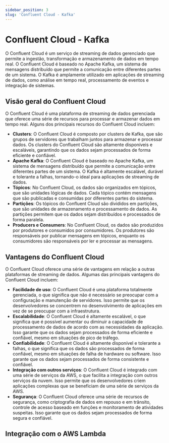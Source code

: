 ```yaml
---
sidebar_position: 3
slug: 'Confluent Cloud - Kafka'
---
```


# Confluent Cloud - Kafka

O Confluent Cloud é um serviço de streaming de dados gerenciado que permite a ingestão, transformação e armazenamento de dados em tempo real. O Confluent Cloud é baseado no Apache Kafka, um sistema de mensagens distribuído que permite a comunicação entre diferentes partes de um sistema. O Kafka é amplamente utilizado em aplicações de streaming de dados, como análise em tempo real, processamento de eventos e integração de sistemas.

## Visão geral do Confluent Cloud

O Confluent Cloud é uma plataforma de streaming de dados gerenciada que oferece uma série de recursos para processar e armazenar dados em tempo real. Alguns dos principais recursos do Confluent Cloud incluem:

- **Clusters**: O Confluent Cloud é composto por clusters de Kafka, que são grupos de servidores que trabalham juntos para armazenar e processar dados. Os clusters do Confluent Cloud são altamente disponíveis e escaláveis, garantindo que os dados sejam processados de forma eficiente e confiável.
- **Apache Kafka**: O Confluent Cloud é baseado no Apache Kafka, um sistema de mensagens distribuído que permite a comunicação entre diferentes partes de um sistema. O Kafka é altamente escalável, durável e tolerante a falhas, tornando-o ideal para aplicações de streaming de dados.
- **Tópicos**: No Confluent Cloud, os dados são organizados em tópicos, que são unidades lógicas de dados. Cada tópico contém mensagens que são publicadas e consumidas por diferentes partes do sistema.
- **Partições**: Os tópicos do Confluent Cloud são divididos em partições, que são unidades de armazenamento e processamento de dados. As partições permitem que os dados sejam distribuídos e processados de forma paralela.
- **Producers e Consumers**: No Confluent Cloud, os dados são produzidos por produtores e consumidos por consumidores. Os produtores são responsáveis por publicar mensagens em tópicos, enquanto os consumidores são responsáveis por ler e processar as mensagens.


## Vantagens do Confluent Cloud

O Confluent Cloud oferece uma série de vantagens em relação a outras plataformas de streaming de dados. Algumas das principais vantagens do Confluent Cloud incluem:

- **Facilidade de uso**: O Confluent Cloud é uma plataforma totalmente gerenciada, o que significa que não é necessário se preocupar com a configuração e manutenção de servidores. Isso permite que os desenvolvedores se concentrem no desenvolvimento de aplicações em vez de se preocupar com a infraestrutura.
- **Escalabilidade**: O Confluent Cloud é altamente escalável, o que significa que é possível aumentar ou diminuir a capacidade de processamento de dados de acordo com as necessidades da aplicação. Isso garante que os dados sejam processados de forma eficiente e confiável, mesmo em situações de pico de tráfego.
- **Confiabilidade**: O Confluent Cloud é altamente disponível e tolerante a falhas, o que significa que os dados são processados de forma confiável, mesmo em situações de falha de hardware ou software. Isso garante que os dados sejam processados de forma consistente e confiável.
- **Integração com outros serviços**: O Confluent Cloud é integrado com uma série de serviços da AWS, o que facilita a integração com outros serviços da nuvem. Isso permite que os desenvolvedores criem aplicações complexas que se beneficiam de uma série de serviços da AWS.
- **Segurança**: O Confluent Cloud oferece uma série de recursos de segurança, como criptografia de dados em repouso e em trânsito, controle de acesso baseado em funções e monitoramento de atividades suspeitas. Isso garante que os dados sejam processados de forma segura e confiável.


## Integração com o AWS Lambda


